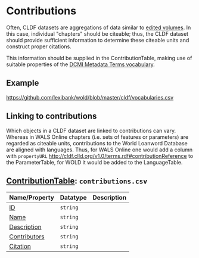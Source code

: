 # Contributions

Often, CLDF datasets are aggregations of data similar to [edited volumes](https://en.wikipedia.org/wiki/Edited_volume).
In this case, individual "chapters" should be citeable; thus, the CLDF dataset should provide
sufficient information to determine these citeable units and construct proper citations.

This information should be supplied in the ContributionTable, making use of suitable
properties of the [DCMI Metadata Terms vocabulary](https://www.dublincore.org/specifications/dublin-core/dcmi-terms/).


## Example

https://github.com/lexibank/wold/blob/master/cldf/vocabularies.csv


## Linking to contributions

Which objects in a CLDF dataset are linked to contributions can vary. Whereas in WALS Online
chapters (i.e. sets of features or parameters) are regarded as citeable units, contributions
to the World Loanword Database are aligned with languages. Thus, for WALS Online one
would add a column with `propertyURL` http://cldf.clld.org/v1.0/terms.rdf#contributionReference
to the ParameterTable, for WOLD it would be added to the LanguageTable.
## [ContributionTable](http://cldf.clld.org/v1.0/terms.rdf#ContributionTable): `contributions.csv`

Name/Property | Datatype | Description
 --- | --- | --- 
[ID](http://cldf.clld.org/v1.0/terms.rdf#id) | `string` | 
[Name](http://cldf.clld.org/v1.0/terms.rdf#name) | `string` | 
[Description](http://cldf.clld.org/v1.0/terms.rdf#description) | `string` | 
[Contributors](http://purl.org/dc/terms/creator) | `string` | 
[Citation](http://purl.org/dc/terms/bibliographicCitation) | `string` | 